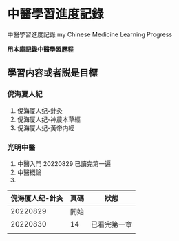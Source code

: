 # 中醫學習進度記錄

中醫學習進度記錄 
my Chinese Medicine Learning Progress

**用本庫記錄中醫學習歷程**

## 學習内容或者説是目標

### 倪海夏人紀

1. 倪海厦人纪-針灸
2. 倪海厦人纪-神農本草經
3. 倪海厦人纪-黃帝内經

### 光明中醫

 

1. 中醫入門  20220829 已讀完第一遍
2. 中醫概論
3. 

| 倪海厦人纪-針灸 | 頁碼 | 狀態 |
| --------------- | ---- | ---- |
| 20220829        | 開始 |    |
| 20220830        | 14 | 已看完第一章 |
|                 |      |    |



